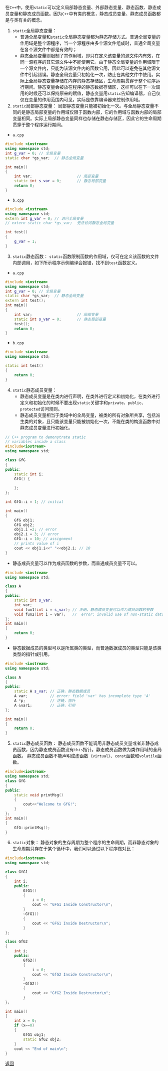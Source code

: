 在`C++`中，使用`static`可以定义局部静态变量、外部静态变量、静态函数、静态成员变量和静态成员函数。因为`C++`中有类的概念，静态成员变量、静态成员函数都是与类有关的概念。
1. `static`全局静态变量：
	- 普通全局变量和`static`全局静态变量都为静态存储方式。普通全局变量的作用域是整个源程序，当一个源程序由多个源文件组成时，普通全局变量在各个源文件中都是有效的；
	- 静态全局变量则限制了其作用域，即只在定义该变量的源文件内有效，在同一源程序的其它源文件中不能使用它。由于静态全局变量的作用域限于一个源文件内，只能为该源文件内的函数公用，因此可以避免在其他源文件中引起错误。静态全局变量只初始化一次，防止在其他文件中使用。实际上全局静态变量存储在内存的静态存储区，生命周期贯穿于整个程序运行期间。静态变量会被放在程序的静态数据存储区，这样可以在下一次调用的时候还可以保持原来的赋值，静态变量用`static`告知编译器，自己仅仅在变量的作用范围内可见，实际是依靠编译器来控制作用域。
2. `static`局部静态变量：
	局部静态变量只能被初始化一次。与全局静态变量不同的是静态局部变量的作用域仅限于函数内部，它的作用域与函数内部的局部变量相同。实际上局部静态变量同样也存储在静态存储区，因此它的生命周期贯穿于整个程序运行期间。
- `a.cpp`
```cpp
#include <iostream>
using namespace std;
int g_var = 0; // 全局变量
static char *gs_var;  // 静态全局变量

int main()
{
    int var;                    // 局部变量
    static int s_var = 0;       // 静态局部变量
    return 0;
}
```
- `b.cpp`
```cpp
#include <iostream>
using namespace std;
extern int g_var = 0; // 访问全局变量
// extern static char *gs_var;  无法访问静态全局变量

int test()
{
    g_var = 1;
}
```
3. `static`静态函数：
	`static`函数限制函数的作用域，仅可在定义该函数的文件内部调用，如下所示程序示例编译会报错，找不到`test`函数定义。
- `a.cpp`
```cpp
#include <iostream>
using namespace std;
int g_var = 0; // 全局变量
static char *gs_var;  // 静态全局变量
extern int test();
int main()
{
    int var;                    // 局部变量
    static int s_var = 0;       // 静态局部变量
    test();
    return 0;
}
```
- `b.cpp`
```cpp
#include <iostream>
using namespace std;

static int test()
{
	return 0;
}
```
4. `static`静态成员变量：
	- 静态成员变量是在类内进行声明，在类外进行定义和初始化，在类外进行定义和初始化的时候不要出现`static`关键字和`private`、`public`、`protected`访问规则。
	- 静态成员变量相当于类域中的全局变量，被类的所有对象所共享，包括派生类的对象，且只能该变量只能被初始化一次，不能在类的构造函数中对静态成员变量进行初始化。
```cpp
// C++ program to demonstrate static
// variables inside a class
#include<iostream>
using namespace std;

class GfG
{
public:
	static int i;
	GfG() {
		
	};
};

int GfG::i = 1; // initial

int main()
{
    GfG obj1;
    GfG obj2;
    obj1.i =2; // error
    obj2.i = 3; // error
    GfG::i = 10; // assignment
    // prints value of i
    cout << obj1.i<<" "<<obj2.i; // 10 
}
```
- 静态成员变量可以作为成员函数的参数，而普通成员变量不可以。
```cpp
#include <iostream>
using namespace std;

class A
{
public:
    static int s_var;
    int var;
    void fun1(int i = s_var); // 正确，静态成员变量可以作为成员函数的参数
    void fun2(int i = var);   //  error: invalid use of non-static data member 'A::var'
};
int main()
{
    return 0;
}
```
- 静态数据成员的类型可以是所属类的类型，而普通数据成员的类型只能是该类类型的指针或引用。
```cpp
#include <iostream>
using namespace std;

class A
{
public:
    static A s_var; // 正确，静态数据成员
    A var;          // error: field 'var' has incomplete type 'A'
    A *p;           // 正确，指针
    A &var1;        // 正确，引用
};

int main()
{
    return 0;
}
```
5. `static`静态成员函数：
	静态成员函数不能调用非静态成员变量或者非静态成员函数，因为静态成员函数没有`this`指针。静态成员函数做为类作用域的全局函数。
	静态成员函数不能声明成虚函数（`virtual`）、`const`函数和`volatile`函数。
```cpp
#include<iostream>
using namespace std;
class GfG
{
public:
	static void printMsg()
	{
		cout<<"Welcome to GfG!";
	}
};
int main()
{
	GfG::printMsg();
}
```
6. `static`对象：
	静态对象的生存周期为整个程序的生命周期，而非静态对象的生命周期只存在于某个循环中，我们可以通过以下程序做对比：
```cpp
#include<iostream>
using namespace std;

class GfG1
{
	int i;
	public:
		GfG1()
		{
			i = 0;
			cout << "GFG1 Inside Constructor\n";
		}
		~GfG1()
		{
			cout << "GFG1 Inside Destructor\n";
		}
};

class GfG2
{
	int i;
	public:
		GfG2()
		{
			i = 0;
			cout << "GfG2 Inside Constructor\n";
		}
		~GfG2()
		{
			cout << "GfG2 Inside Destructor\n";
		}
};

int main()
{
	int x = 0;
	if (x==0)
	{
		GfG1 obj1;
        static GfG2 obj2;
	}
	cout << "End of main\n";
}
```

[返回](C++关键字与关键库函数/readme)